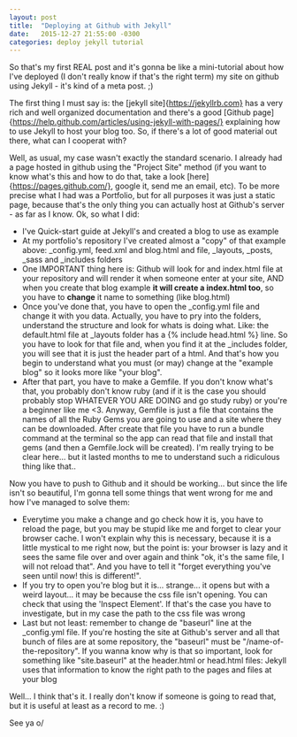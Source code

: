 ```yaml
---
layout: post
title:  "Deploying at Github with Jekyll"
date:   2015-12-27 21:55:00 -0300
categories: deploy jekyll tutorial
---
```

So that's my first REAL post and it's gonna be like a mini-tutorial about how I've deployed (I don't really know if that's the right term) my site on github using Jekyll - it's kind of a meta post. ;)

The first thing I must say is: the [jekyll site]{https://jekyllrb.com} has a very rich and well organized documentation and there's a good [Github page]{https://help.github.com/articles/using-jekyll-with-pages/} explaining how to use Jekyll to host your blog too. So, if there's a lot of good material out there, what can I cooperat with?

Well, as usual, my case wasn't exactly the standard scenario. I already had a page hosted in github using the "Project Site" method (if you want to know what's this and how to do that, take a look [here]{https://pages.github.com/}, google it, send me an email, etc). To be more precise what I had was a Portfolio, but for all purposes it was just a static page, because that's the only thing you can actually host at Github's server - as far as I know. Ok, so what I did:

* I've Quick-start guide at Jekyll's and created a blog to use as example
* At my portfolio's repository I've created almost a "copy" of that example above: _config.yml, feed.xml and blog.html and file, _layouts, _posts, _sass and _includes folders
* One IMPORTANT thing here is: Github will look for and index.html file at your repository and will render it when someone enter at your site, AND when you create that blog example **it will create a index.html too**, so you have to **change** it name to something (like blog.html)
* Once you've done that, you have to open the _config.yml file and change it with you data. Actually, you have to pry into the folders, understand the structure and look for whats is doing what. Like: the default.html file at _layouts folder has a {% include head.html %} line. So you have to look for that file and, when you find it at the _includes folder, you will see that it is just the header part of a html. And that's how you begin to understand what you must (or may) change at the "example blog" so it looks more like "your blog".
* After that part, you have to make a Gemfile. If you don't know what's that, you probably don't know ruby (and if it is the case you should probably stop WHATEVER YOU ARE DOING and go study ruby) or you're a beginner like me <3. Anyway, Gemfile is just a file that contains the names of all the Ruby Gems you are going to use and a site where they can be downloaded. After create that file you have to run a bundle command at the terminal so the app can read that file and install that gems (and then a Gemfile.lock will be created). I'm really trying to be clear here... but it lasted months to me to understand such a ridiculous thing like that..

Now you have to push to Github and it should be working... but since the life isn't so beautiful, I'm gonna tell some things that went wrong for me and how I've managed to solve them:

* Everytime you make a change and go check how it is, you have to reload the page, but you may be stupid like me and forget to clear your browser cache. I won't explain why this is necessary, because it is a little mystical to me right now, but the point is: your browser is lazy and it sees the same file over and over again and think "ok, it's the same file, I will not reload that". And you have to tell it "forget everything you've seen until now! this is different!".
* If you try to open you're blog but it is... strange... it opens but with a weird layout... it may be because the css file isn't opening. You can check that using the 'Inspect Element'. If that's the case you have to investigate, but in my case the path to the css file was wrong
* Last but not least: remember to change de "baseurl" line at the _config.yml file. If you're hosting the site at Github's server and all that bunch of files are at some repository, the "baseurl" must be "/name-of-the-repository". If you wanna know why is that so important, look for something like "site.baseurl" at the header.html or head.html files: Jekyll uses that information to know the right path to the pages and files at your blog

Well... I think that's it. I really don't know if someone is going to read that, but it is useful at least as a record to me. :)

See ya o/